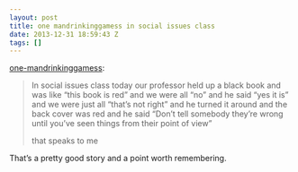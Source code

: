 ```yaml
---
layout: post
title: one mandrinkinggamess in social issues class
date: 2013-12-31 18:59:43 Z
tags: []
---
```

[one-mandrinkinggamess](http://one-mandrinkinggamess.tumblr.com/post/60543361547/in-social-issues-class-today-our-professor-held-up):

> In social issues class today our professor held up a black book and was like “this book is red” and we were all “no” and he said “yes it is” and we were just all “that’s not right” and he turned it around and the back cover was red and he said “Don’t tell somebody they’re wrong until you’ve seen things from their point of view” 
> 
> that speaks to me 

That’s a pretty good story and a point worth remembering.
